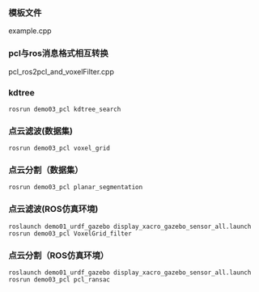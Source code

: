 ### 模板文件
example.cpp



### pcl与ros消息格式相互转换
pcl_ros2pcl_and_voxelFilter.cpp


### kdtree
`rosrun demo03_pcl kdtree_search`


### 点云滤波(数据集)
`rosrun demo03_pcl voxel_grid`


### 点云分割（数据集）
`rosrun demo03_pcl planar_segmentation`


### 点云滤波(ROS仿真环境)
```
roslaunch demo01_urdf_gazebo display_xacro_gazebo_sensor_all.launch
rosrun demo03_pcl VoxelGrid_filter
```


### 点云分割（ROS仿真环境）
```
roslaunch demo01_urdf_gazebo display_xacro_gazebo_sensor_all.launch
rosrun demo03_pcl pcl_ransac
```
